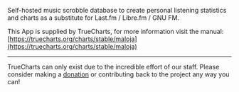 Self-hosted music scrobble database to create personal listening statistics and charts as a substitute for Last.fm / Libre.fm / GNU FM.

This App is supplied by TrueCharts, for more information visit the manual: [https://truecharts.org/charts/stable/maloja](https://truecharts.org/charts/stable/maloja)

---

TrueCharts can only exist due to the incredible effort of our staff.
Please consider making a [donation](https://truecharts.org/sponsor) or contributing back to the project any way you can!
